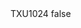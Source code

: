 <?xml version="1.0" encoding="UTF-8"?>
<CustomMetadata xmlns="http://soap.sforce.com/2006/04/metadata">
    <label>TXU1024</label>
    <protected>false</protected>
</CustomMetadata>
